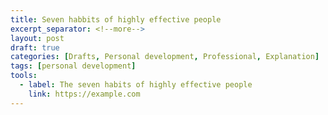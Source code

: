 ```yaml
---
title: Seven habbits of highly effective people
excerpt_separator: <!--more-->
layout: post
draft: true
categories: [Drafts, Personal development, Professional, Explanation]
tags: [personal development]
tools:
  - label: The seven habits of highly effective people
    link: https://example.com
---
```



